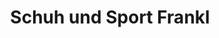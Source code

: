 ---
title: "Schuh und Sport Frankl"
url: /klagenfurt-am-woerthersee/schuh-und-sport-frankl/
shop: Outdoor
---